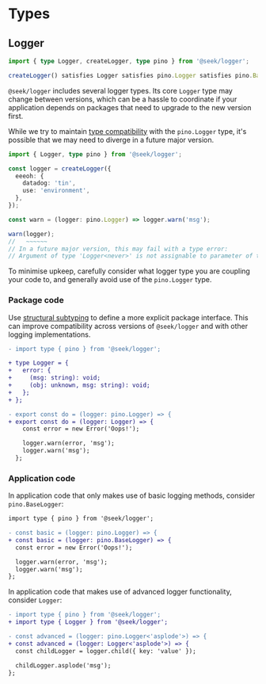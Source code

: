 # Types

## Logger

```typescript
import { type Logger, createLogger, type pino } from '@seek/logger';

createLogger() satisfies Logger satisfies pino.Logger satisfies pino.BaseLogger;
```

`@seek/logger` includes several logger types.
Its core `Logger` type may change between versions,
which can be a hassle to coordinate if your application depends on packages that need to upgrade to the new version first.

While we try to maintain [type compatibility] with the `pino.Logger` type,
it's possible that we may need to diverge in a future major version.

```typescript
import { Logger, type pino } from '@seek/logger';

const logger = createLogger({
  eeeoh: {
    datadog: 'tin',
    use: 'environment',
  },
});

const warn = (logger: pino.Logger) => logger.warn('msg');

warn(logger);
//   ~~~~~~
// In a future major version, this may fail with a type error:
// Argument of type 'Logger<never>' is not assignable to parameter of type 'Logger'.
```

To minimise upkeep,
carefully consider what logger type you are coupling your code to,
and generally avoid use of the `pino.Logger` type.

### Package code

Use [structural subtyping][type compatibility] to define a more explicit package interface. This can improve compatibility across versions of `@seek/logger` and with other logging implementations.

```diff
- import type { pino } from '@seek/logger';

+ type Logger = {
+   error: {
+     (msg: string): void;
+     (obj: unknown, msg: string): void;
+   };
+ };

- export const do = (logger: pino.Logger) => {
+ export const do = (logger: Logger) => {
    const error = new Error('Oops!');

    logger.warn(error, 'msg');
    logger.warn('msg');
  };
```

### Application code

In application code that only makes use of basic logging methods, consider `pino.BaseLogger`:

```diff
import type { pino } from '@seek/logger';

- const basic = (logger: pino.Logger) => {
+ const basic = (logger: pino.BaseLogger) => {
  const error = new Error('Oops!');

  logger.warn(error, 'msg');
  logger.warn('msg');
};
```

In application code that makes use of advanced logger functionality, consider `Logger`:

```diff
- import type { pino } from '@seek/logger';
+ import type { Logger } from '@seek/logger';

- const advanced = (logger: pino.Logger<'asplode'>) => {
+ const advanced = (logger: Logger<'asplode'>) => {
  const childLogger = logger.child({ key: 'value' });

  childLogger.asplode('msg');
};
```

[type compatibility]: https://www.typescriptlang.org/docs/handbook/type-compatibility.html
